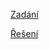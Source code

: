 [Zadání](https://github.com/Delta-SSIE/24-25_Kl_PR2_zadani)

[Řešení](https://github.com/Delta-SSIE/24-25_Kl_PR2_2Bs1)
